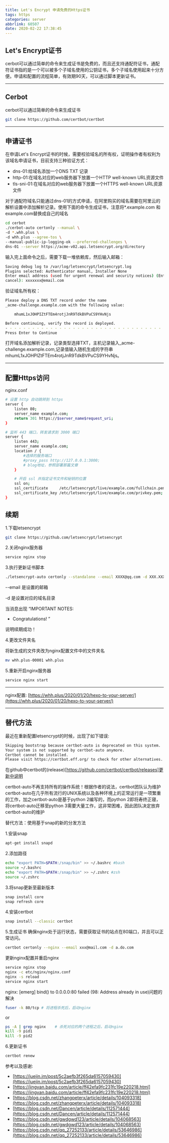 ```yaml
---
title: Let's Encrypt 申请免费的Https证书
tags: https
categories: server
abbrlink: 60507
date: 2020-02-22 17:38:45
---
```

## Let's Encrypt证书
cerbot可以通过简单的命令来生成证书是免费的，而且还支持通配符证书，通配符证书指的是一个可以被多个子域名使用的公钥证书，多个子域名使用起来十分方便。申请和配置的流程简单，有效期90天，可以通过脚本更新证书。 
<!-- more -->
-------
## **Cerbot**
cerbot可以通过简单的命令来生成证书

```bash
git clone https://github.com/certbot/certbot
```

---------
## **申请证书**
在申请Let's Encrypt证书的时候，需要校验域名的所有权，证明操作者有权利为该域名申请证书，目前支持三种验证方式：
- dns-01:给域名添加一个DNS TXT 记录
- http-01:在域名对应的web服务器下放置一个HTTP well-known URL资源文件
- tls-sni-01:在域名对应的web服务器下放置一个HTTPS well-known URL资源文件

对于通配符域名只能通过dns-01的方式申请，在阿里购买的域名需要在阿里云的解析设置中添加解析记录。使用下面的命令生成证书，注意将*.example.com 和 example.com替换成自己的域名

```bash
cd cerbot
./cerbot-auto certonly --manual \ 
-d *.whh.plus \ 
-d whh.plus --agree-tos \ 
--manual-public-ip-logging-ok --preferred-challenges \ 
dns-01 --server https://acme-v02.api.letsencrypt.org/directory 
```

输入完上面命令之后，需要下载一堆依赖库，然后输入邮箱：

```bash
Saving debug log to /var/log/letsencrypt/letsencrypt.log
Plugins selected: Authenticator manual, Installer None
Enter email address (used for urgent renewal and security notices) (Enter 'c' to
cancel): xxxxxxx@email.com
```

验证域名所有权：

```bash
Please deploy a DNS TXT record under the name
_acme-challenge.example.com with the following value:

    mhumL1xJOHPIZtFTEm4rotjJnR9TdkBVPuCS9YHvNjs

Before continuing, verify the record is deployed.
- - - - - - - - - - - - - - - - - - - - - - - - - - - - - - - - - - - - - - - -
Press Enter to Continue
```

打开域名添加解析记录，记录类型选择TXT，主机记录输入_acme-challenge.example.com,记录值输入随机生成的字符串mhumL1xJOHPIZtFTEm4rotjJnR9TdkBVPuCS9YHvNjs。

-----
## **配置Https访问**
nginx.conf

```bash
# 设置 http 自动跳转到 https
server {
    listen 80;
    server_name example.com;
    return 301 https://$server_name$request_uri;                                      
}

# 监听 443 端口，转发请求到 3000 端口
server {
    listen 443;
    server_name example.com;
    location / {
        #选择的服务端口
        #proxy_pass http://127.0.0.1:3000;
        # blog地址，参照部署那篇文章
    }

    # 开启 ssl 并指定证书文件和秘钥的位置
    ssl on;
    ssl_certificate     /etc/letsencrypt/live/example.com/fullchain.pem;        
    ssl_certificate_key /etc/letsencrypt/live/example.com/privkey.pem;          
}                                                                                     
```

## 续期

1.下载letsencrypt
```bash
git clone https://github.com/letsencrypt/letsencrypt
```

2.关闭nginx服务器
```bash
service nginx stop
```

3.执行更新证书脚本
```bash
./letsencrypt-auto certonly --standalone --email XXXX@qq.com -d XXX.XXX.com
```

--email 是设置的邮箱

-d 是设置对应的域名目录 

当消息出现 “IMPORTANT NOTES:

- Congratulations! ”

说明续期成功！

4.更改文件夹名

将新生成的文件夹改为nginx配置文件中的文件夹名
```bash
mv whh.plus-00001 whh.plus
```

5.重新开启nginx服务器
```bash
service nginx start
```

------------------
nginx配置: [https://whh.plus/2020/01/20/hexo-to-your-server/](https://whh.plus/2020/01/20/hexo-to-your-server/)


-----------------------------------------------------------
## 替代方法

最近在重新配置letsencrypt的时候，出现了如下错误:

```bash
Skipping bootstrap because certbot-auto is deprecated on this system.
Your system is not supported by certbot-auto anymore.
Certbot cannot be installed.
Please visit https://certbot.eff.org/ to check for other alternatives.
```
在github中certbot的(release)[https://github.com/certbot/certbot/releases]更新中说明

certbot-auto不再支持所有的操作系统！根据作者的说法，certbot团队认为维护certbot-auto在几乎所有流行的UNIX系统以及各种环境上的正常运行是一项繁重的工作，加之certbot-auto是基于python 2编写的，而python 2即将寿终正寝，将certbot-auto迁移至python 3需要大量工作，这非常困难，因此团队决定放弃certbot-auto的维护

替代方法：使用基于snap的新的分发方法

1.安装snap

```bash
apt-get install snapd
```

2.添加路径
```bash
echo "export PATH=$PATH:/snap/bin" >> ~/.bashrc #bash
source ~/.bashrc
echo "export PATH=$PATH:/snap/bin" >> ~/.zshrc #zsh
source ~/.zshrc
```

3.将snap更新至最新版本
```bash
snap install core
snap refresh core
```

4.安装certbot
```bash
snap install --classic certbot
```

5.生成证书
确保nginx处于运行状态，需要获取证书的站点在80端口，并且可以正常访问。

```bash
certbot certonly --nginx --email xxx@mail.com -d a.do.com
```

更新nginx配置并重启nginx
```bash
service nginx stop
nginx -c etc/nginx/nginx.conf
nginx -s reload
service nginx start
```

nginx: [emerg] bind() to 0.0.0.0:80 failed (98: Address already in use)问题的解决
```bash
fuser -k 80/tcp # 将进程杀死后，启动nginx
``` 
or

```bash
ps -A | grep nginx    # 杀死对应的两个进程之后，启动nginx
kill -9 pid1
kill -9 pid2 
```


6.更新证书
```bash
certbot renew
```


参考以及感谢: 

- [https://juejin.im/post/5c2aefb3f265da6157059430](https://juejin.im/post/5c2aefb3f265da6157059430)
- [https://jingyan.baidu.com/article/ff42efa9fc231fc19e220218.html](https://jingyan.baidu.com/article/ff42efa9fc231fc19e220218.html)
- [https://blog.csdn.net/zhangpeterx/article/details/104093318](https://blog.csdn.net/zhangpeterx/article/details/104093318)
- [https://blog.csdn.net/Dancen/article/details/112571444](https://blog.csdn.net/Dancen/article/details/112571444)
- [https://blog.csdn.net/gwdgwd123/article/details/104068563](https://blog.csdn.net/gwdgwd123/article/details/104068563)
- [https://blog.csdn.net/qq_27252133/article/details/53646986](https://blog.csdn.net/qq_27252133/article/details/53646986)